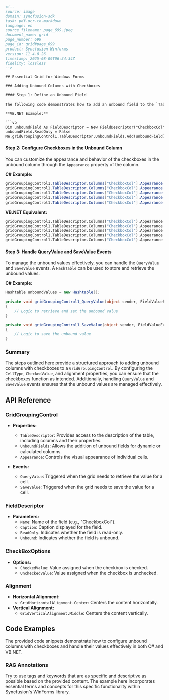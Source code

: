 ```html
<!-- 
source: image
domain: syncfusion-sdk
task: pdf-ocr-to-markdown
language: en
source_filename: page_699.jpeg
document_name: grid
page_number: 699
page_id: grid#page_699
product: Syncfusion Winforms
version: 11.4.0.26
timestamp: 2025-08-09T06:34:34Z
fidelity: lossless
-->

## Essential Grid for Windows Forms

### Adding Unbound Columns with Checkboxes

#### Step 1: Define an Unbound Field

The following code demonstrates how to add an unbound field to the `TableDescriptor` of the `gridGroupingControl1`.

**VB.NET Example:**

```vb
Dim unboundField As FieldDescriptor = New FieldDescriptor("CheckboxCol", "", False, "")
unboundField.ReadOnly = False
Me.gridGroupingControl1.TableDescriptor.UnboundFields.Add(unboundField)
```

#### Step 2: Configure Checkboxes in the Unbound Column

You can customize the appearance and behavior of the checkboxes in the unbound column through the `Appearance` property of the column.

**C# Example:**

```csharp
gridGroupingControl1.TableDescriptor.Columns["CheckboxCol"].Appearance.AnyRecordFieldCell.CellType = "CheckBox";
gridGroupingControl1.TableDescriptor.Columns["CheckboxCol"].Appearance.AnyRecordFieldCell.CheckBoxOptions.CheckedValue = "True";
gridGroupingControl1.TableDescriptor.Columns["CheckboxCol"].Appearance.AnyRecordFieldCell.CheckBoxOptions.UncheckedValue = "False";
gridGroupingControl1.TableDescriptor.Columns["CheckboxCol"].Appearance.AnyRecordFieldCell.HorizontalAlignment = GridHorizontalAlignment.Center;
gridGroupingControl1.TableDescriptor.Columns["CheckboxCol"].Appearance.AnyRecordFieldCell.VerticalAlignment = GridVerticalAlignment.Middle;
```

**VB.NET Equivalent:**

```vb
gridGroupingControl1.TableDescriptor.Columns("CheckboxCol").Appearance.AnyRecordFieldCell.CellType = "CheckBox"
gridGroupingControl1.TableDescriptor.Columns("CheckboxCol").Appearance.AnyRecordFieldCell.CheckBoxOptions.CheckedValue = "True"
gridGroupingControl1.TableDescriptor.Columns("CheckboxCol").Appearance.AnyRecordFieldCell.CheckBoxOptions.UncheckedValue = "False"
gridGroupingControl1.TableDescriptor.Columns("CheckboxCol").Appearance.AnyRecordFieldCell.HorizontalAlignment = GridHorizontalAlignment.Center
gridGroupingControl1.TableDescriptor.Columns("CheckboxCol").Appearance.AnyRecordFieldCell.VerticalAlignment = GridVerticalAlignment.Middle
```

#### Step 3: Handle QueryValue and SaveValue Events

To manage the unbound values effectively, you can handle the `QueryValue` and `SaveValue` events. A `HashTable` can be used to store and retrieve the unbound values.

**C# Example:**

```csharp
Hashtable unboundValues = new Hashtable();

private void gridGroupingControl1_QueryValue(object sender, FieldValueEventArgs e)
{
    // Logic to retrieve and set the unbound value
}

private void gridGroupingControl1_SaveValue(object sender, FieldValueEventArgs e)
{
    // Logic to save the unbound value
}
```

### Summary

The steps outlined here provide a structured approach to adding unbound columns with checkboxes to a `GridGroupingControl`. By configuring the `CellType`, `CheckedValue`, and alignment properties, you can ensure that the checkboxes function as intended. Additionally, handling `QueryValue` and `SaveValue` events ensures that the unbound values are managed effectively.

## API Reference

### GridGroupingControl

- **Properties:**
  - `TableDescriptor`: Provides access to the description of the table, including columns and their properties.
  - `UnboundFields`: Allows the addition of unbound fields for dynamic or calculated columns.
  - `Appearance`: Controls the visual appearance of individual cells.

- **Events:**
  - `QueryValue`: Triggered when the grid needs to retrieve the value for a cell.
  - `SaveValue`: Triggered when the grid needs to save the value for a cell.

### FieldDescriptor

- **Parameters:**
  - `Name`: Name of the field (e.g., "CheckboxCol").
  - `Caption`: Caption displayed for the field.
  - `ReadOnly`: Indicates whether the field is read-only.
  - `Unbound`: Indicates whether the field is unbound.

### CheckBoxOptions

- **Options:**
  - `CheckedValue`: Value assigned when the checkbox is checked.
  - `UncheckedValue`: Value assigned when the checkbox is unchecked.

### Alignment

- **Horizontal Alignment:**
  - `GridHorizontalAlignment.Center`: Centers the content horizontally.
- **Vertical Alignment:**
  - `GridVerticalAlignment.Middle`: Centers the content vertically.

## Code Examples

The provided code snippets demonstrate how to configure unbound columns with checkboxes and handle their values effectively in both C# and VB.NET.

### RAG Annotations

Try to use tags and keywords that are as specific and descriptive as possible based on the provided content. The example here incorporates essential terms and concepts for this specific functionality within Syncfusion's WinForms library.

<!-- tags: [syncfusion, grid, unbound-columns, checkboxes, windows-forms, queryvalue, savevalue] keywords: [unboundfield, celltype, checkedvalue, uncheckedvalue, horizontalalignment, verticalalignment, hashtable, gridgroupingcontrol, queryvalueevent] -->
```